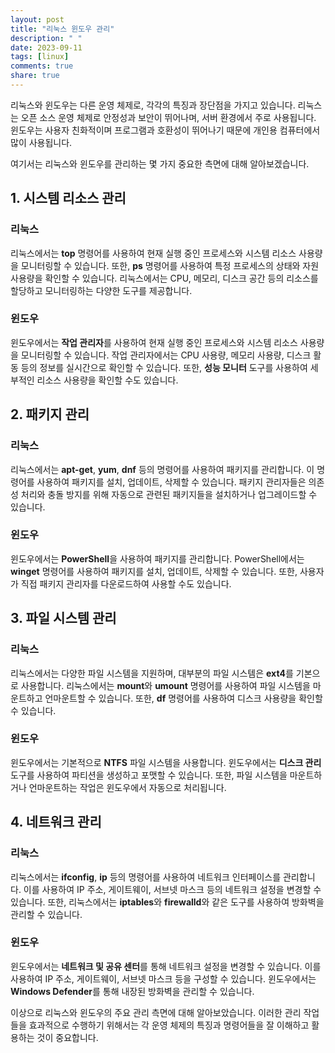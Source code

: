 ```yaml
---
layout: post
title: "리눅스 윈도우 관리"
description: " "
date: 2023-09-11
tags: [linux]
comments: true
share: true
---
```


리눅스와 윈도우는 다른 운영 체제로, 각각의 특징과 장단점을 가지고 있습니다. 리눅스는 오픈 소스 운영 체제로 안정성과 보안이 뛰어나며, 서버 환경에서 주로 사용됩니다. 윈도우는 사용자 친화적이며 프로그램과 호환성이 뛰어나기 때문에 개인용 컴퓨터에서 많이 사용됩니다.

여기서는 리눅스와 윈도우를 관리하는 몇 가지 중요한 측면에 대해 알아보겠습니다.

## 1. 시스템 리소스 관리

### 리눅스

리눅스에서는 **top** 명령어를 사용하여 현재 실행 중인 프로세스와 시스템 리소스 사용량을 모니터링할 수 있습니다. 또한, **ps** 명령어를 사용하여 특정 프로세스의 상태와 자원 사용량을 확인할 수 있습니다. 리눅스에서는 CPU, 메모리, 디스크 공간 등의 리소스를 할당하고 모니터링하는 다양한 도구를 제공합니다.

### 윈도우

윈도우에서는 **작업 관리자**를 사용하여 현재 실행 중인 프로세스와 시스템 리소스 사용량을 모니터링할 수 있습니다. 작업 관리자에서는 CPU 사용량, 메모리 사용량, 디스크 활동 등의 정보를 실시간으로 확인할 수 있습니다. 또한, **성능 모니터** 도구를 사용하여 세부적인 리소스 사용량을 확인할 수도 있습니다.

## 2. 패키지 관리

### 리눅스

리눅스에서는 **apt-get**, **yum**, **dnf** 등의 명령어를 사용하여 패키지를 관리합니다. 이 명령어를 사용하여 패키지를 설치, 업데이트, 삭제할 수 있습니다. 패키지 관리자들은 의존성 처리와 충돌 방지를 위해 자동으로 관련된 패키지들을 설치하거나 업그레이드할 수 있습니다.

### 윈도우

윈도우에서는 **PowerShell**을 사용하여 패키지를 관리합니다. PowerShell에서는 **winget** 명령어를 사용하여 패키지를 설치, 업데이트, 삭제할 수 있습니다. 또한, 사용자가 직접 패키지 관리자를 다운로드하여 사용할 수도 있습니다.

## 3. 파일 시스템 관리

### 리눅스

리눅스에서는 다양한 파일 시스템을 지원하며, 대부분의 파일 시스템은 **ext4**를 기본으로 사용합니다. 리눅스에서는 **mount**와 **umount** 명령어를 사용하여 파일 시스템을 마운트하고 언마운트할 수 있습니다. 또한, **df** 명령어를 사용하여 디스크 사용량을 확인할 수 있습니다.

### 윈도우

윈도우에서는 기본적으로 **NTFS** 파일 시스템을 사용합니다. 윈도우에서는 **디스크 관리** 도구를 사용하여 파티션을 생성하고 포맷할 수 있습니다. 또한, 파일 시스템을 마운트하거나 언마운트하는 작업은 윈도우에서 자동으로 처리됩니다.

## 4. 네트워크 관리

### 리눅스

리눅스에서는 **ifconfig**, **ip** 등의 명령어를 사용하여 네트워크 인터페이스를 관리합니다. 이를 사용하여 IP 주소, 게이트웨이, 서브넷 마스크 등의 네트워크 설정을 변경할 수 있습니다. 또한, 리눅스에서는 **iptables**와 **firewalld**와 같은 도구를 사용하여 방화벽을 관리할 수 있습니다.

### 윈도우

윈도우에서는 **네트워크 및 공유 센터**를 통해 네트워크 설정을 변경할 수 있습니다. 이를 사용하여 IP 주소, 게이트웨이, 서브넷 마스크 등을 구성할 수 있습니다. 윈도우에서는 **Windows Defender**를 통해 내장된 방화벽을 관리할 수 있습니다.

이상으로 리눅스와 윈도우의 주요 관리 측면에 대해 알아보았습니다. 이러한 관리 작업들을 효과적으로 수행하기 위해서는 각 운영 체제의 특징과 명령어들을 잘 이해하고 활용하는 것이 중요합니다.